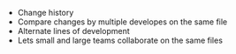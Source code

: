 - Change history
- Compare changes by multiple developes on the same file
- Alternate lines of development
- Lets small and large teams collaborate on the same files

